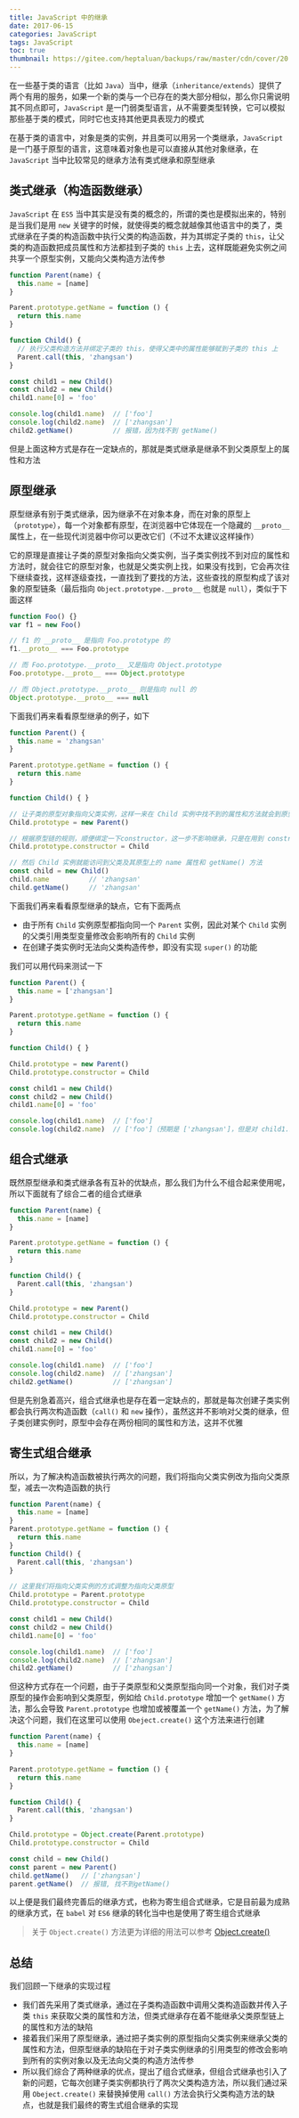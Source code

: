 ```yaml
---
title: JavaScript 中的继承
date: 2017-06-15
categories: JavaScript
tags: JavaScript
toc: true
thumbnail: https://gitee.com/heptaluan/backups/raw/master/cdn/cover/20.jpg
---
```


在一些基于类的语言（比如 `Java`）当中，继承（`inheritance/extends`）提供了两个有用的服务，如果一个新的类与一个已存在的类大部分相似，那么你只需说明其不同点即可，`JavaScript` 是一门弱类型语言，从不需要类型转换，它可以模拟那些基于类的模式，同时它也支持其他更具表现力的模式

<!--more-->

在基于类的语言中，对象是类的实例，并且类可以用另一个类继承，`JavaScript` 是一门基于原型的语言，这意味着对象也是可以直接从其他对象继承，在 `JavaScript` 当中比较常见的继承方法有类式继承和原型继承


## 类式继承（构造函数继承）

`JavaScript` 在 `ES5` 当中其实是没有类的概念的，所谓的类也是模拟出来的，特别是当我们是用 `new` 关键字的时候，就使得类的概念就越像其他语言中的类了，类式继承在子类的构造函数中执行父类的构造函数，并为其绑定子类的 `this`，让父类的构造函数把成员属性和方法都挂到子类的 `this` 上去，这样既能避免实例之间共享一个原型实例，又能向父类构造方法传参

```js
function Parent(name) {
  this.name = [name]
}

Parent.prototype.getName = function () {
  return this.name
}

function Child() {
  // 执行父类构造方法并绑定子类的 this，使得父类中的属性能够赋到子类的 this 上
  Parent.call(this, 'zhangsan')
}

const child1 = new Child()
const child2 = new Child()
child1.name[0] = 'foo'

console.log(child1.name)  // ['foo']
console.log(child2.name)  // ['zhangsan']
child2.getName()          // 报错，因为找不到 getName()
```

但是上面这种方式是存在一定缺点的，那就是类式继承是继承不到父类原型上的属性和方法


## 原型继承

原型继承有别于类式继承，因为继承不在对象本身，而在对象的原型上（`prototype`），每一个对象都有原型，在浏览器中它体现在一个隐藏的 `__proto__` 属性上，在一些现代浏览器中你可以更改它们（不过不太建议这样操作）

它的原理是直接让子类的原型对象指向父类实例，当子类实例找不到对应的属性和方法时，就会往它的原型对象，也就是父类实例上找，如果没有找到，它会再次往下继续查找，这样逐级查找，一直找到了要找的方法，这些查找的原型构成了该对象的原型链条（最后指向 `Object.prototype.__proto__` 也就是 `null`），类似于下面这样

```js
function Foo() {}
var f1 = new Foo()

// f1 的 __proto__ 是指向 Foo.prototype 的
f1.__proto__ === Foo.prototype

// 而 Foo.prototype.__proto__ 又是指向 Object.prototype
Foo.prototype.__proto__ === Object.prototype

// 而 Object.prototype.__proto__ 则是指向 null 的
Object.prototype.__proto__ === null
```

下面我们再来看看原型继承的例子，如下

```js
function Parent() {
  this.name = 'zhangsan'
}

Parent.prototype.getName = function () {
  return this.name
}

function Child() { }

// 让子类的原型对象指向父类实例，这样一来在 Child 实例中找不到的属性和方法就会到原型对象（父类实例）上寻找
Child.prototype = new Parent()

// 根据原型链的规则，顺便绑定一下constructor，这一步不影响继承，只是在用到 constructor 时会需要
Child.prototype.constructor = Child

// 然后 Child 实例就能访问到父类及其原型上的 name 属性和 getName() 方法
const child = new Child()
child.name          // 'zhangsan'
child.getName()     // 'zhangsan'
```

下面我们再来看看原型继承的缺点，它有下面两点

* 由于所有 `Child` 实例原型都指向同一个 `Parent` 实例，因此对某个 `Child` 实例的父类引用类型变量修改会影响所有的 `Child` 实例
* 在创建子类实例时无法向父类构造传参，即没有实现 `super()` 的功能

我们可以用代码来测试一下

```js
function Parent() {
  this.name = ['zhangsan']
}

Parent.prototype.getName = function () {
  return this.name
}

function Child() { }

Child.prototype = new Parent()
Child.prototype.constructor = Child

const child1 = new Child()
const child2 = new Child()
child1.name[0] = 'foo'

console.log(child1.name)  // ['foo']
console.log(child2.name)  // ['foo']（预期是 ['zhangsan']，但是对 child1.name 的修改引起了所有 child 实例的变化）
```



## 组合式继承

既然原型继承和类式继承各有互补的优缺点，那么我们为什么不组合起来使用呢，所以下面就有了综合二者的组合式继承

```js
function Parent(name) {
  this.name = [name]
}

Parent.prototype.getName = function () {
  return this.name
}

function Child() {
  Parent.call(this, 'zhangsan')
}

Child.prototype = new Parent()
Child.prototype.constructor = Child

const child1 = new Child()
const child2 = new Child()
child1.name[0] = 'foo'

console.log(child1.name)  // ['foo']
console.log(child2.name)  // ['zhangsan']
child2.getName()          // ['zhangsan']
```

但是先别急着高兴，组合式继承也是存在着一定缺点的，那就是每次创建子类实例都会执行两次构造函数（`call()` 和 `new` 操作），虽然这并不影响对父类的继承，但子类创建实例时，原型中会存在两份相同的属性和方法，这并不优雅


## 寄生式组合继承

所以，为了解决构造函数被执行两次的问题，我们将指向父类实例改为指向父类原型，减去一次构造函数的执行

```js
function Parent(name) {
  this.name = [name]
}
Parent.prototype.getName = function () {
  return this.name
}
function Child() {
  Parent.call(this, 'zhangsan')
}

// 这里我们将指向父类实例的方式调整为指向父类原型
Child.prototype = Parent.prototype
Child.prototype.constructor = Child

const child1 = new Child()
const child2 = new Child()
child1.name[0] = 'foo'

console.log(child1.name)  // ['foo']
console.log(child2.name)  // ['zhangsan']
child2.getName()          // ['zhangsan']
```

但这种方式存在一个问题，由于子类原型和父类原型指向同一个对象，我们对子类原型的操作会影响到父类原型，例如给 `Child.prototype` 增加一个 `getName()` 方法，那么会导致 `Parent.prototype` 也增加或被覆盖一个 `getName()` 方法，为了解决这个问题，我们在这里可以使用 `Obeject.create()` 这个方法来进行创建

```js
function Parent(name) {
  this.name = [name]
}

Parent.prototype.getName = function () {
  return this.name
}

function Child() {
  Parent.call(this, 'zhangsan')
}

Child.prototype = Object.create(Parent.prototype)
Child.prototype.constructor = Child

const child = new Child()
const parent = new Parent()
child.getName()   // ['zhangsan']
parent.getName()  // 报错, 找不到getName()
```

以上便是我们最终完善后的继承方式，也称为寄生组合式继承，它是目前最为成熟的继承方式，在 `babel` 对 `ES6` 继承的转化当中也是使用了寄生组合式继承

> 关于 `Object.create()` 方法更为详细的用法可以参考 [Object.create()](https://heptaluan.github.io/2017/03/03/JavaScript/07/)

## 总结

我们回顾一下继承的实现过程

* 我们首先采用了类式继承，通过在子类构造函数中调用父类构造函数并传入子类 `this` 来获取父类的属性和方法，但类式继承存在着不能继承父类原型链上的属性和方法的缺陷
* 接着我们采用了原型继承，通过把子类实例的原型指向父类实例来继承父类的属性和方法，但原型继承的缺陷在于对子类实例继承的引用类型的修改会影响到所有的实例对象以及无法向父类的构造方法传参
* 所以我们综合了两种继承的优点，提出了组合式继承，但组合式继承也引入了新的问题，它每次创建子类实例都执行了两次父类构造方法，所以我们通过采用 `Obeject.create()` 来替换掉使用 `call()` 方法会执行父类构造方法的缺点，也就是我们最终的寄生式组合继承的实现

